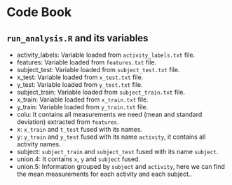 # Code Book

## ```run_analysis.R``` and its variables

-	activity_labels: Variable loaded from ```activity_labels.txt``` file.
-	features: Variable loaded from ```features.txt``` file.
-	subject_test: Variable loaded from ```subject_test.txt``` file.
-	x_test: Variable loaded from ```x_test.txt``` file.
-	y_test: Variable loaded from ```y_test.txt``` file.
-	subject_train: Variable loaded from ```subject_train.txt``` file.
-	x_train: Variable loaded from ```x_train.txt``` file.
-	y_train: Variable loaded from ```y_train.txt``` file.
-	colu: It contains all measurements we need (mean and standard deviation) extracted from ```features```.
-	x: ```x_train``` and ```t_test``` fused with its names.
-	y: ```y_train``` and ```y_test``` fused with its name ```activity```, it contains all activity names.
-	subject: ```subject_train``` and ```subject_test``` fused with its name ```subject```.
-	union.4: It contains ```x```, ```y``` and ```subject``` fused.
-	union.5: Information grouped by ```subject``` and ```activity```, here we can find the mean measurements for each activity and each subject..
